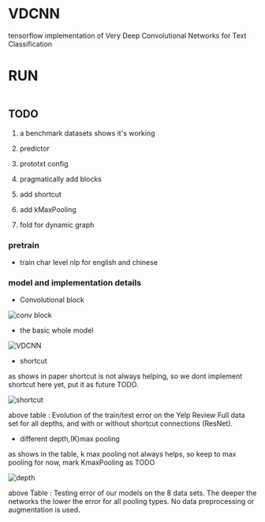 # VDCNN

tensorflow implementation of Very Deep Convolutional Networks
for Text Classification

# RUN
```bash

```

## TODO
1. a benchmark datasets shows it's working
1. predictor
2. prototxt config
3. pragmatically add blocks

4. add shortcut
5. add kMaxPooling
6. fold for dynamic graph


### pretrain
- train char level nlp for english and chinese 

### model and implementation details
- Convolutional block

![conv block](https://ai2-s2-public.s3.amazonaws.com/figures/2016-11-08/84ca430856a92000e90cd728445ca2241c10ddc3/3-Figure2-1.png)

- the basic whole model

![VDCNN](https://ai2-s2-public.s3.amazonaws.com/figures/2016-11-08/84ca430856a92000e90cd728445ca2241c10ddc3/2-Figure1-1.png)

- shortcut 

as shows in paper shortcut is not always helping, so we dont implement shortcut here yet, put it 
as future TODO.

![shortcut]( https://ai2-s2-public.s3.amazonaws.com/figures/2016-11-08/84ca430856a92000e90cd728445ca2241c10ddc3/7-Table5-1.png)

above table :
Evolution of the train/test error on the Yelp Review Full data set for all depths, and with or without shortcut connections (ResNet).

- different depth,(K)max pooling 

as shows in the table, k max pooling not always helps, so keep to max pooling for now, mark KmaxPooling as TODO 

![depth](https://ai2-s2-public.s3.amazonaws.com/figures/2016-11-08/84ca430856a92000e90cd728445ca2241c10ddc3/5-Table4-1.png)

above Table : Testing error of our models on the 8 data sets. The deeper the networks the lower the error for all pooling types. No data preprocessing or augmentation is used.
 
 
